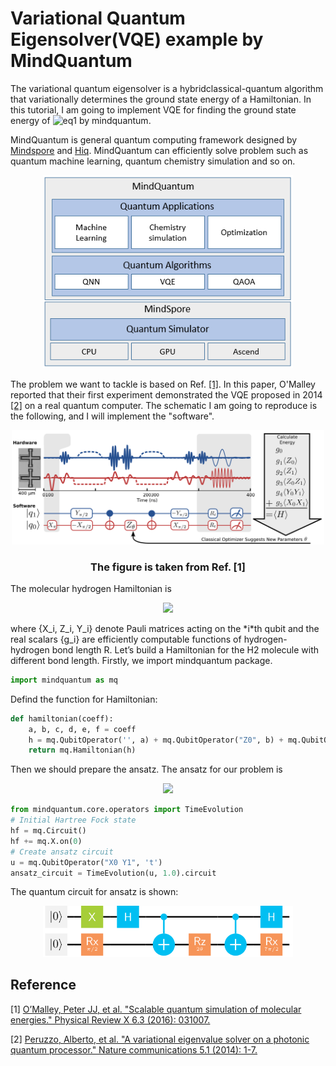 # Variational Quantum Eigensolver(VQE) example by MindQuantum
The variational quantum eigensolver is a hybridclassical-quantum algorithm that variationally determines the ground state energy of a Hamiltonian. In this tutorial, I am going to implement VQE for finding the ground state energy of ![eq1](https://render.githubusercontent.com/render/math?math=\color{green}H_2) by mindquantum.

MindQuantum is general quantum computing framework designed by [Mindspore](https://www.mindspore.cn/en) and [Hiq](https://hiq.huaweicloud.com/). MindQuantum can efficiently solve problem such as quantum machine learning, quantum chemistry simulation and so on.

<p align="center">
  <img width="400" src="mindquantum.png" alt="MindQuantum Architecture">
</p>

The problem we want to tackle is based on Ref. [[1]](#1). In this paper, O'Malley reported that their first experiment demonstrated the VQE proposed in 2014 [[2]](#2) on a real quantum computer. The schematic I am going to reproduce is the following, and I will implement the "software".

<p align="center">
  <img width="500" src="images/vqe_diagram.svg" alt="vqe">
</p>
<h3 align="center"> The figure is taken from Ref. [1] </h3>

The molecular hydrogen Hamiltonian is 
<p align="center"> <img src="https://render.githubusercontent.com/render/math?math=%5Ccolor%7Bgreen%7DH%3Dg_%7B0%7DI%20%2B%20g_%7B1%7DZ_%7B0%7D%2Bg_%7B2%7DZ_%7B0%7DZ_%7B1%7D%2Bg_%7B3%7DZ_%7B0%7DZ_%7B1%7D%2Bg_%7B4%7DY_%7B0%7DY_%7B1%7D%2Bg_%7B5%7DX_%7B0%7DX_%7B1%7D"> </p>
where {X_i, Z_i, Y_i} denote Pauli matrices acting on the *i*th qubit and the real scalars {g_i} are efficiently computable functions of hydrogen-hydrogen bond length R. Let’s build a Hamiltonian for the H2 molecule with different bond length. Firstly, we import mindquantum package.

```python
import mindquantum as mq
```
Defind the function for Hamiltonian:

```python
def hamiltonian(coeff):
    a, b, c, d, e, f = coeff
    h = mq.QubitOperator('', a) + mq.QubitOperator("Z0", b) + mq.QubitOperator("Z1", c) + mq.QubitOperator("Z0 Z1", d) + mq.QubitOperator("Y0 Y1", e) + mq.QubitOperator("X0 X1", f)
    return mq.Hamiltonian(h)
```
Then we should prepare the ansatz. The ansatz for our problem is 
<p align="center"> <img src="https://render.githubusercontent.com/render/math?math=%5Ccolor%7Bgreen%7D%7C%5Cpsi(%5Ctheta)%5Crangle%20%3D%20e%5E%7B-i%5Ctheta%20X_%7B0%7DY_%7B1%7D%7D%7C01%5Crangle"> </p>

```python
from mindquantum.core.operators import TimeEvolution
# Initial Hartree Fock state
hf = mq.Circuit()
hf += mq.X.on(0)
# Create ansatz circuit
u = mq.QubitOperator("X0 Y1", 't')
ansatz_circuit = TimeEvolution(u, 1.0).circuit
```
The quantum circuit for ansatz is shown:
<p align="center">
  <img width="400" src="images/ansatz_circuit.svg" alt="ansatz">
</p>








## Reference
<a id="1">[1]</a> 
[O’Malley, Peter JJ, et al. "Scalable quantum simulation of molecular energies." Physical Review X 6.3 (2016): 031007.](https://journals.aps.org/prx/abstract/10.1103/PhysRevX.6.031007)

<a id="2">[2]</a>
[Peruzzo, Alberto, et al. "A variational eigenvalue solver on a photonic quantum processor." Nature communications 5.1 (2014): 1-7.](https://www.nature.com/articles/ncomms5213)

